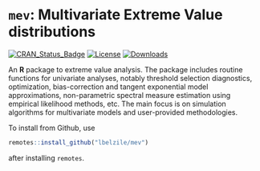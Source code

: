 # `mev`: Multivariate Extreme Value distributions

[![CRAN_Status_Badge](https://www.r-pkg.org/badges/version/mev)](https://cran.r-project.org/package=mev)
[![License](https://img.shields.io/badge/license-GPL%20%28%3E=%203%29-blue.svg?style=flat)](http://www.gnu.org/licenses/gpl-3.0.html)
[![Downloads](http://cranlogs.r-pkg.org/badges/mev?color=brightgreen)](http://www.r-pkg.org/pkg/mev)


An **R** package to extreme value analysis. The package includes routine functions for univariate analyses, notably threshold selection diagnostics, optimization, bias-correction and tangent exponential model approximations, non-parametric spectral measure estimation using empirical likelihood methods, etc. The main focus is on simulation algorithms for multivariate models and user-provided methodologies.


To install from Github, use

```R
remotes::install_github("lbelzile/mev")
```

after installing `remotes`.


